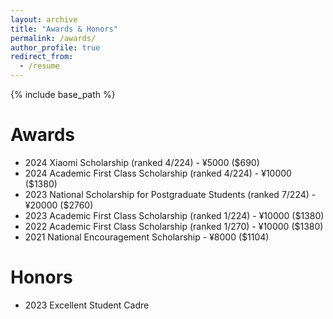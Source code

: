 ```yaml
---
layout: archive
title: "Awards & Honors"
permalink: /awards/
author_profile: true
redirect_from:
  - /resume
---
```


{% include base_path %}

Awards
======
* 2024 Xiaomi Scholarship (ranked 4/224) - ¥5000 ($690)
* 2024 Academic First Class Scholarship (ranked 4/224) - ¥10000 ($1380)
* 2023 National Scholarship for Postgraduate Students (ranked 7/224) - ¥20000 ($2760)
* 2023 Academic First Class Scholarship (ranked 1/224) - ¥10000 ($1380)
* 2022 Academic First Class Scholarship (ranked 1/270) - ¥10000 ($1380)
* 2021 National Encouragement Scholarship - ¥8000 ($1104)

Honors
======
* 2023 Excellent Student Cadre
